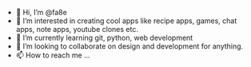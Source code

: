 - 👋 Hi, I’m @fa8e
- 👀 I’m interested in creating cool apps like recipe apps, games, chat apps, note apps, youtube clones etc.
- 🌱 I’m currently learning git, python, web development
- 💞️ I’m looking to collaborate on design and development for anything.
- 📫 How to reach me ... 

<!---
fa8e/fa8e is a ✨ special ✨ repository because its `README.md` (this file) appears on your GitHub profile.
You can click the Preview link to take a look at your changes.
--->
